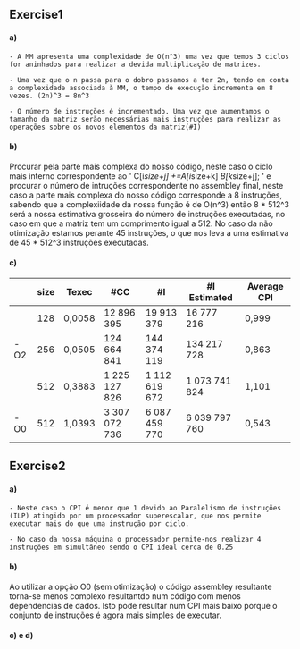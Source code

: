 ## Exercise1

#### a)

    - A MM apresenta uma complexidade de O(n^3) uma vez que temos 3 ciclos for aninhados para realizar a devida multiplicação de matrizes.

    - Uma vez que o n passa para o dobro passamos a ter 2n, tendo em conta a complexidade associada à MM, o tempo de execução incrementa em 8 vezes. (2n)^3 = 8n^3

    - O número de instruções é incrementado. Uma vez que aumentamos o tamanho da matriz serão necessárias mais instruções para realizar as operações sobre os novos elementos da matriz(#I)

#### b)

Procurar pela parte mais complexa do nosso código, neste caso o ciclo mais interno correspondente ao ' C[i*size+j] +=A[i*size+k] *B[k*size+j]; ' e procurar o número de intruções correspondente no assembley final, neste caso a parte mais complexa do nosso código corresponde a 8 instruções, sabendo que a complexiidade da nossa função é de O(n^3) então 8 * 512^3 será a nossa estimativa grosseira do número de instruções executadas, no caso em que a matriz tem um comprimento igual a 512.
No caso da não otimização estamos perante 45 instruções, o que nos leva a uma estimativa de 45 * 512^3 instruções executadas.

#### c)

|     | size | Texec  | #CC           | #I            | #I Estimated  | Average CPI |
| --- | ---- | ------ | ------------- | ------------- | ------------- | ----------- |
|     | 128  | 0,0058 | 12 896 395    | 19 913 379    | 16 777 216    | 0,999       |
| -O2 | 256  | 0,0505 | 124 664 841   | 144 374 119   | 134 217 728   | 0,863       |
|     | 512  | 0,3883 | 1 225 127 826 | 1 112 619 672 | 1 073 741 824 | 1,101       |
| -O0 | 512  | 1,0393 | 3 307 072 736 | 6 087 459 770 | 6 039 797 760 | 0,543       |

## Exercise2

#### a)

    - Neste caso o CPI é menor que 1 devido ao Paralelismo de instruções (ILP) atingido por um processador superescalar, que nos permite executar mais do que uma instrução por ciclo.

    - No caso da nossa máquina o processador permite-nos realizar 4 instruções em simultâneo sendo o CPI ideal cerca de 0.25

#### b)

Ao utilizar a opção O0 (sem otimização) o código assembley resultante torna-se menos complexo resultantdo num código com menos dependencias de dados. Isto pode resultar num CPI mais baixo porque o conjunto de instruções é agora mais simples de executar.

#### c) e d)
